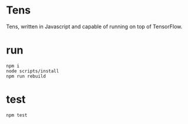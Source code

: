 # Tens
Tens, written in Javascript and capable of running on top of TensorFlow.

# run

```shell
npm i
node scripts/install
npm run rebuild
```

# test

```shell
npm test
```
